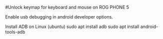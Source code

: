 #Unlock keymap for keyboard and mouse on ROG PHONE 5

Enable usb debugging in android developer options.

Install ADB on Linux (ubuntu)
sudo apt install adb
sudo apt install android-tools-adb
